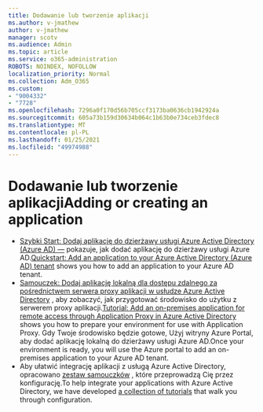 ```yaml
---
title: Dodawanie lub tworzenie aplikacji
ms.author: v-jmathew
author: v-jmathew
manager: scotv
ms.audience: Admin
ms.topic: article
ms.service: o365-administration
ROBOTS: NOINDEX, NOFOLLOW
localization_priority: Normal
ms.collection: Adm_O365
ms.custom:
- "9004332"
- "7728"
ms.openlocfilehash: 7296a0f170d56b705ccf3173ba0636cb1942924a
ms.sourcegitcommit: 605a73b159d30634b064c1b63b0e734ceb3fdec8
ms.translationtype: MT
ms.contentlocale: pl-PL
ms.lasthandoff: 01/25/2021
ms.locfileid: "49974988"
---
```

# <a name="adding-or-creating-an-application"></a><span data-ttu-id="b28a1-102">Dodawanie lub tworzenie aplikacji</span><span class="sxs-lookup"><span data-stu-id="b28a1-102">Adding or creating an application</span></span>

- <span data-ttu-id="b28a1-103">[Szybki Start: Dodaj aplikację do dzierżawy usługi Azure Active Directory (Azure AD) —](https://docs.microsoft.com/azure/active-directory/manage-apps/add-application-portal) pokazuje, jak dodać aplikację do dzierżawy usługi Azure AD.</span><span class="sxs-lookup"><span data-stu-id="b28a1-103">[Quickstart: Add an application to your Azure Active Directory (Azure AD) tenant](https://docs.microsoft.com/azure/active-directory/manage-apps/add-application-portal) shows you how to add an application to your Azure AD tenant.</span></span>
- <span data-ttu-id="b28a1-104">[Samouczek: Dodaj aplikację lokalną dla dostępu zdalnego za pośrednictwem serwera proxy aplikacji w usłudze Azure Active Directory](https://docs.microsoft.com/azure/active-directory/manage-apps/application-proxy-add-on-premises-application) , aby zobaczyć, jak przygotować środowisko do użytku z serwerem proxy aplikacji.</span><span class="sxs-lookup"><span data-stu-id="b28a1-104">[Tutorial: Add an on-premises application for remote access through Application Proxy in Azure Active Directory](https://docs.microsoft.com/azure/active-directory/manage-apps/application-proxy-add-on-premises-application) shows you how to prepare your environment for use with Application Proxy.</span></span> <span data-ttu-id="b28a1-105">Gdy Twoje środowisko będzie gotowe, Użyj witryny Azure Portal, aby dodać aplikację lokalną do dzierżawy usługi Azure AD.</span><span class="sxs-lookup"><span data-stu-id="b28a1-105">Once your environment is ready, you will use the Azure portal to add an on-premises application to your Azure AD tenant.</span></span>
- <span data-ttu-id="b28a1-106">Aby ułatwić integrację aplikacji z usługą Azure Active Directory, opracowano [zestaw samouczków](https://docs.microsoft.com/azure/active-directory/saas-apps/tutorial-list) , które przeprowadzą Cię przez konfigurację.</span><span class="sxs-lookup"><span data-stu-id="b28a1-106">To help integrate your applications with Azure Active Directory, we have developed [a collection of tutorials](https://docs.microsoft.com/azure/active-directory/saas-apps/tutorial-list) that walk you through configuration.</span></span>
